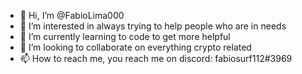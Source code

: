 - 👋 Hi, I’m @FabioLima000
- 👀 I’m interested in always trying to help people who are in needs
- 🌱 I’m currently learning to code to get more helpful
- 💞️ I’m looking to collaborate on everything crypto related
- 📫 How to reach me, you reach me on discord: fabiosurf112#3969

<!---
FabioLima000/FabioLima000 is a ✨ special ✨ repository because its `README.md` (this file) appears on your GitHub profile.
You can click the Preview link to take a look at your changes.
--->
